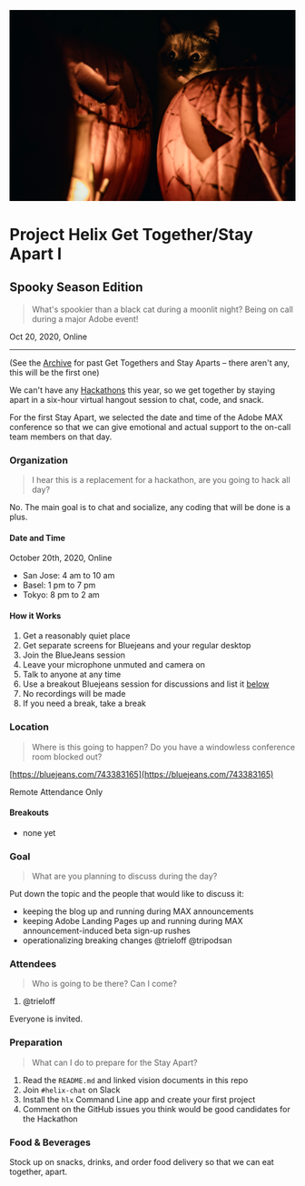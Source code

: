 ![](./1-spooky/1.jpg)

# Project Helix Get Together/Stay Apart I

## Spooky Season Edition

> What's spookier than a black cat during a moonlit night? Being on call during a major Adobe event!

Oct 20, 2020, Online

---

(See the [Archive](./README.md) for past Get Togethers and Stay Aparts – there aren't any, this will be the first one)

We can't have any [Hackathons](../hackathons/README.md) this year, so we get together by staying apart in a six-hour virtual hangout session to chat, code, and snack.

For the first Stay Apart, we selected the date and time of the Adobe MAX conference so that we can give emotional and actual support to the on-call team members on that day.

### Organization

> I hear this is a replacement for a hackathon, are you going to hack all day?

No. The main goal is to chat and socialize, any coding that will be done is a plus.

#### Date and Time

October 20th, 2020, Online

- San Jose: 4 am to 10 am
- Basel: 1 pm to 7 pm
- Tokyo: 8 pm to 2 am

#### How it Works

1. Get a reasonably quiet place
2. Get separate screens for Bluejeans and your regular desktop
3. Join the BlueJeans session
4. Leave your microphone unmuted and camera on
5. Talk to anyone at any time
6. Use a breakout Bluejeans session for discussions and list it [below](#breakouts)
7. No recordings will be made
8. If you need a break, take a break

### Location

> Where is this going to happen? Do you have a windowless conference room blocked out?

[https://bluejeans.com/743383165](https://bluejeans.com/743383165)

Remote Attendance Only

#### Breakouts

- none yet

### Goal

> What are you planning to discuss during the day?

Put down the topic and the people that would like to discuss it:

* keeping the blog up and running during MAX announcements
* keeping Adobe Landing Pages up and running during MAX announcement-induced beta sign-up rushes
* operationalizing breaking changes @trieloff @tripodsan

### Attendees

> Who is going to be there? Can I come?

1. @trieloff 

Everyone is invited.

### Preparation

> What can I do to prepare for the Stay Apart?

1. Read the `README.md` and linked vision documents in this repo
2. Join `#helix-chat` on Slack
3. Install the `hlx` Command Line app and create your first project
4. Comment on the GitHub issues you think would be good candidates for the Hackathon

### Food & Beverages

Stock up on snacks, drinks, and order food delivery so that we can eat together, apart.
